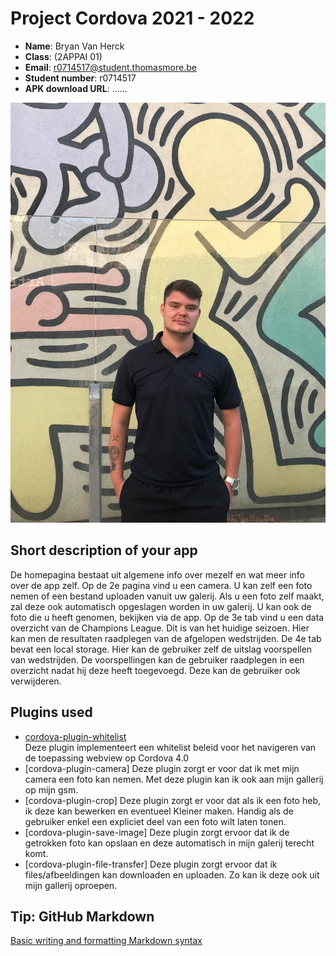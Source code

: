 # Project Cordova 2021 - 2022

- **Name**: Bryan Van Herck
- **Class**: (2APPAI 01)
- **Email**: <a href="mailto:r0714517@student.thomasmore.be">r0714517@student.thomasmore.be</a>
- **Student number**: r0714517
- **APK download URL**: ......

![Bryan Van Herck](Zelfportret.jpg)

## Short description of your app

De homepagina bestaat uit algemene info over mezelf en wat meer info over de app zelf.
Op de 2e pagina vind u een camera. U kan zelf een foto nemen of een bestand uploaden vanuit uw galerij.
Als u een foto zelf maakt, zal deze ook automatisch opgeslagen worden in uw galerij.
U kan ook de foto die u heeft genomen, bekijken via de app.
Op de 3e tab vind u een data overzicht van de Champions League.
Dit is van het huidige seizoen.
Hier kan men de resultaten raadplegen van de afgelopen wedstrijden.
De 4e tab bevat een local storage. 
Hier kan de gebruiker zelf de uitslag voorspellen van wedstrijden.
De voorspellingen kan de gebruiker raadplegen in een overzicht nadat hij deze heeft toegevoegd.
Deze kan de gebruiker ook verwijderen.

## Plugins used

- [cordova-plugin-whitelist](https://cordova.apache.org/docs/en/latest/reference/cordova-plugin-whitelist/)  
Deze plugin implementeert een whitelist beleid voor het navigeren van de toepassing webview op Cordova 4.0
- [cordova-plugin-camera]
Deze plugin zorgt er voor dat ik met mijn camera een foto kan nemen. Met deze plugin kan ik ook aan mijn gallerij op mijn gsm.
- [cordova-plugin-crop] 
Deze plugin zorgt er voor dat als ik een foto heb, ik deze kan bewerken en eventueel Kleiner maken. Handig als de gebruiker enkel een expliciet deel van een foto wilt laten tonen. 
- [cordova-plugin-save-image]
Deze plugin zorgt ervoor dat ik de getrokken foto kan opslaan en deze automatisch in mijn galerij terecht komt.
- [cordova-plugin-file-transfer] 
Deze plugin zorgt ervoor dat ik files/afbeeldingen kan downloaden en uploaden. Zo kan ik deze ook uit mijn gallerij oproepen.



## Tip: GitHub Markdown
[Basic writing and formatting Markdown syntax](https://docs.github.com/en/github/writing-on-github/basic-writing-and-formatting-syntax)

